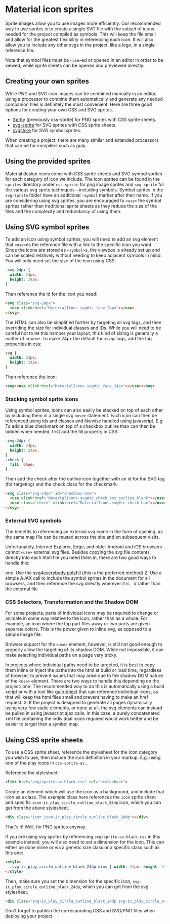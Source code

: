 # Material icon sprites

Sprite images allow you to use images more efficiently.
Our recommended way to use sprites is to create a single SVG file with the subset of icons needed for the project compiled as symbols.
This will keep the file small and allow for the greatest flexibility in referencing each icon.
It will also allow you to include any other svgs in the project, like a logo, in a single reference file.

Note that symbol files must be `<use>`ed or opened in an editor in order to be viewed, while sprite sheets can be opened and previewed directly.

## Creating your own sprites

While PNG and SVG icon images can be combined manually in an editor, using a processor to combine them automatically and generate any needed companion files is definitely the most convenient.
Here are three good options for creating your own CSS and SVG sprites.

 * [Sprity](https://www.npmjs.com/package/sprity) (previously css-sprite) for PNG sprites with CSS sprite sheets.
 * [svg-sprite](https://www.npmjs.com/package/svg-sprite) for SVG sprites with CSS sprite sheets.
 * [svgstore](https://github.com/w0rm/gulp-svgstore) for SVG symbol sprites.

When creating a project, there are many similar and extended processors that can be for compilers such as gulp.

## Using the provided sprites

Material design icons come with CSS sprite sheets and SVG symbol sprites for each category of icon we include.
The icon sprites can be found in the `sprites` directory under `css-sprite` for png image sprites and `svg-sprite` for the various svg sprite techniques—including symbols.
Symbol sprites in the `svg-sprite` folder have an additional `-symbol` marker after their name.
If you are considering using svg sprites, you are encouraged to `<use>` the symbol sprites rather than traditional sprite sheets as they reduce the size of the files and the complexity and redundancy of using them.


## Using SVG symbol sprites

To add an icon using symbol sprites, you will need to add an svg element that `<use>`es the reference file with a link to the specific icon you want.
Since the icons are stored as `<symbol>`s, the viewbox is already set up and can be scaled relatively without needing to keep adjacent symbols in mind. You will only need set the size of the icon using CSS:

```CSS
.svg-24px {
  width: 24px;
  height: 24px;
}
```

Then reference the id for the icon you need:

```HTML
<svg class="svg-24px">
  <use xlink:href="MaterialIcons.svg#ic_face_24px"></use>
</svg>
```

The HTML can also be simplified further by targeting all svg tags, and then overriding the size for individual classes and IDs.
While you will need to be careful not to let this hamper your layout, this kind of sizing is generally a matter of course.
To make 24px the default for `<svg>` tags, add the tag properties in css:

```CSS
svg {
  width: 24px;
  height: 24px;
}
```

Then reference the icon:

```HTML
<svg><use xlink:href="MaterialIcons.svg#ic_face_24px"></use></svg>
```

### Stacking symbol sprite icons

Using symbol sprites, icons can also easily be stacked on top of each other by including them in a single svg `<use>` statement.
Each icon can then be referenced using ids and classes and likewise handled using javascript.
E.g. To add a blue checkmark on top of a checkbox outline than can then be hidden when needed, first add the fill property in CSS:

```CSS
.svg-24px {
  width: 24px;
  height: 24px;
}
.check {
  fill: blue;
}
```

Then add the check after the outline icon together with an id for the SVG tag (for targeting) and the check class for the checkmark:

```HTML
<svg class="svg-24px" id="checkbox-one">
  <use xlink:href="MaterialIcons.svg#ic_check_box_outline_blank"></use>
  <use class="check" xlink:href="MaterialIcons.svg#ic_check_box"></use>
</svg>

```

### External SVG symbols

The benefits to referencing an external svg come in the form of caching, as the same map file can be reused across the site and on subsequent visits.

Unfortunately, Internet Explorer, Edge, and older Android and iOS browsers cannot `<use>` external svg files.
Besides copying the svg file contents directly into each html file you need them in, there are two good ways to handle this:

 one. Use the [svg4everybody polyfill](https://github.com/jonathantneal/svg4everybody) (this is the preferred method)
 2. Use a simple AJAX call to include the symbol sprites in the document for all browsers, and then reference the svg directly wherever it is `<use>´d rather than the external file

### CSS Selectors, Transformation and the Shadow DOM

For some projects, parts of individual icons may be required to change or animate in some way relative to the icon, rather than as a whole. For example, an icon where the top part flies away or two parts are given separate colors. This is the power given to inline svg, as opposed to a simple image file.

Browser support for the `<use>` element, however, is still not good enough to properly allow the targeting of its shadow DOM. While not impossible, it can make selecting individual paths on a page very tricky.

In projects where individual paths need to be targeted, it is best to copy them inline or inject the paths into the html at build or load time, regardless of browser, to prevent issues that may arise due to the shadow DOM nature of the `<use>` element. There are two ways to handle this depending on the project:
 one. The recommended way to do this is automatically using a build script or with a tool like [gulp-inject](https://github.com/klei/gulp-inject) that can reference individual icons, as that will keep the html files small and prevent having to make an href request.
 2. If the project is designed to generate all pages dynamically using very few static elements, or none at all, the svg elements can instead be pulled in using javascript ajax calls. In this case, a purely concatenated xml file containing the individual icons required would work better and be easier to target than a symbol map.

## Using CSS sprite sheets

To use a CSS sprite sheet, reference the stylesheet for the icon category you wish to use, then include the icon definition in your markup.
E.g. using one of the play icons in `css-sprite-av`...

Reference the stylesheet:

```html
<link href="png/sprite-av-black.css" rel="stylesheet">
```

Create an element which will use the icon as a background, and include that icon as a class.
The example class here references the `icon` sprite sheet and specific `icon-ic_play_circle_outline_black_24dp` icon, which you can get from the above stylesheet.

```html
<div class="icon icon-ic_play_circle_outline_black_24dp"></div>
```

That's it! Well, for PNG sprites anyway.

If you are using svg sprites by referencing `svg/sprite-av-black.css` in this example instead, you will also need to set a dimension for the icon.
This can either be done inline or via a generic size class or a specific class such as this one:

```html
<style>
  .svg-ic_play_circle_outline_black_24dp-dims { width: 24px; height: 24px; }
</style>
```

Then, make sure you set the dimension for the specific icon, `svg-ic_play_circle_outline_black_24dp`, which you can get from the svg stylesheet.

```html
<div class="svg-ic_play_circle_outline_black_24dp svg-ic_play_circle_outline_black_24dp-dims"></div>
```

Don't forget to publish the corresponding CSS and SVG/PNG files when deploying your project.